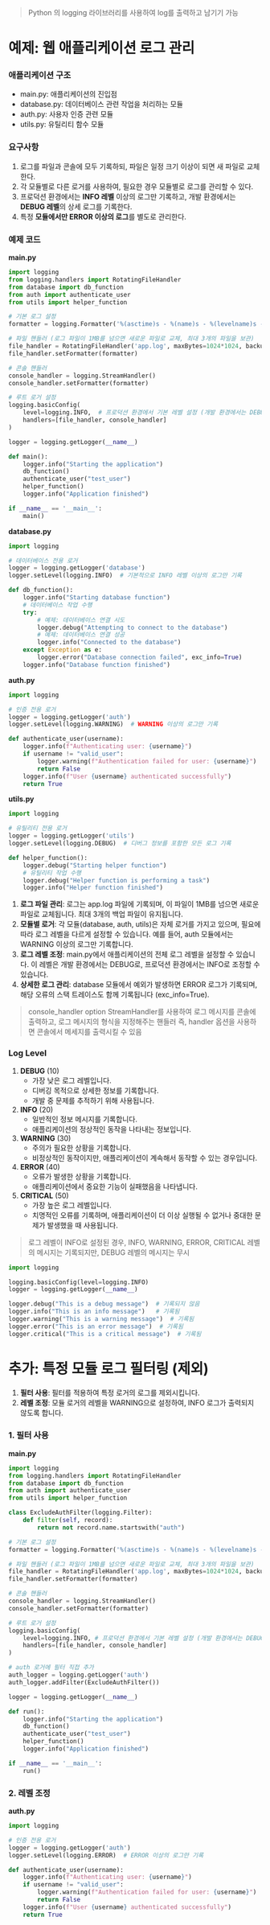 > Python 의 logging 라이브러리를 사용하여 log를 출력하고 남기기 가능

# 예제: 웹 애플리케이션 로그 관리
### 애플리케이션 구조
- main.py: 애플리케이션의 진입점
- database.py: 데이터베이스 관련 작업을 처리하는 모듈
- auth.py: 사용자 인증 관련 모듈
- utils.py: 유틸리티 함수 모듈
### 요구사항
1. 로그를 파일과 콘솔에 모두 기록하되, 파일은 일정 크기 이상이 되면 새 파일로 교체한다.
2. 각 모듈별로 다른 로거를 사용하여, 필요한 경우 모듈별로 로그를 관리할 수 있다.
3. 프로덕션 환경에서는 **INFO 레벨** 이상의 로그만 기록하고, 개발 환경에서는 **DEBUG 레벨**의 상세 로그를 기록한다.
4. 특정 **모듈에서만 ERROR 이상의 로그**를 별도로 관리한다.

### 예제 코드

**main.py**
```python
import logging
from logging.handlers import RotatingFileHandler
from database import db_function
from auth import authenticate_user
from utils import helper_function

# 기본 로그 설정
formatter = logging.Formatter('%(asctime)s - %(name)s - %(levelname)s - %(message)s')

# 파일 핸들러 (로그 파일이 1MB를 넘으면 새로운 파일로 교체, 최대 3개의 파일을 보관)
file_handler = RotatingFileHandler('app.log', maxBytes=1024*1024, backupCount=3)
file_handler.setFormatter(formatter)

# 콘솔 핸들러
console_handler = logging.StreamHandler()
console_handler.setFormatter(formatter)

# 루트 로거 설정
logging.basicConfig(
    level=logging.INFO,  # 프로덕션 환경에서 기본 레벨 설정 (개발 환경에서는 DEBUG로 변경 가능)
    handlers=[file_handler, console_handler]
)

logger = logging.getLogger(__name__)

def main():
    logger.info("Starting the application")
    db_function()
    authenticate_user("test_user")
    helper_function()
    logger.info("Application finished")

if __name__ == '__main__':
    main()
```

**database.py**
```python
import logging

# 데이터베이스 전용 로거
logger = logging.getLogger('database')
logger.setLevel(logging.INFO)  # 기본적으로 INFO 레벨 이상의 로그만 기록

def db_function():
    logger.info("Starting database function")
    # 데이터베이스 작업 수행
    try:
        # 예제: 데이터베이스 연결 시도
        logger.debug("Attempting to connect to the database")
        # 예제: 데이터베이스 연결 성공
        logger.info("Connected to the database")
    except Exception as e:
        logger.error("Database connection failed", exc_info=True)
    logger.info("Database function finished")
```

**auth.py**
```python
import logging

# 인증 전용 로거
logger = logging.getLogger('auth')
logger.setLevel(logging.WARNING)  # WARNING 이상의 로그만 기록

def authenticate_user(username):
    logger.info(f"Authenticating user: {username}")
    if username != "valid_user":
        logger.warning(f"Authentication failed for user: {username}")
        return False
    logger.info(f"User {username} authenticated successfully")
    return True
```

**utils.py**
```python
import logging

# 유틸리티 전용 로거
logger = logging.getLogger('utils')
logger.setLevel(logging.DEBUG)  # 디버그 정보를 포함한 모든 로그 기록

def helper_function():
    logger.debug("Starting helper function")
    # 유틸리티 작업 수행
    logger.debug("Helper function is performing a task")
    logger.info("Helper function finished")
```

1. **로그 파일 관리**: 로그는 app.log 파일에 기록되며, 이 파일이 1MB를 넘으면 새로운 파일로 교체됩니다. 최대 3개의 백업 파일이 유지됩니다.
2. **모듈별 로거**: 각 모듈(database, auth, utils)은 자체 로거를 가지고 있으며, 필요에 따라 로그 레벨을 다르게 설정할 수 있습니다. 예를 들어, auth 모듈에서는 WARNING 이상의 로그만 기록합니다.
3. **로그 레벨 조정**: main.py에서 애플리케이션의 전체 로그 레벨을 설정할 수 있습니다. 이 레벨은 개발 환경에서는 DEBUG로, 프로덕션 환경에서는 INFO로 조정할 수 있습니다.
4. **상세한 로그 관리**: database 모듈에서 예외가 발생하면 ERROR 로그가 기록되며, 해당 오류의 스택 트레이스도 함께 기록됩니다 (exc_info=True).

> console_handler option
> StreamHandler를 사용하여 로그 메시지를 콘솔에 출력하고, 로그 메시지의 형식을 지정해주는 핸들러
> 즉, handler 옵션을 사용하면 콘솔에서 메세지를 출력시킬 수 있음

### Log Level
1. **DEBUG** (10)
	- 가장 낮은 로그 레벨입니다.
	- 디버깅 목적으로 상세한 정보를 기록합니다.
	- 개발 중 문제를 추적하기 위해 사용됩니다.
2. **INFO** (20)
	- 일반적인 정보 메시지를 기록합니다.
	- 애플리케이션의 정상적인 동작을 나타내는 정보입니다.
3. **WARNING** (30)
	- 주의가 필요한 상황을 기록합니다.
	- 비정상적인 동작이지만, 애플리케이션이 계속해서 동작할 수 있는 경우입니다.
4. **ERROR** (40)
	- 오류가 발생한 상황을 기록합니다.
	- 애플리케이션에서 중요한 기능이 실패했음을 나타냅니다.
5. **CRITICAL** (50)
	- 가장 높은 로그 레벨입니다.
	- 치명적인 오류를 기록하며, 애플리케이션이 더 이상 실행될 수 없거나 중대한 문제가 발생했을 때 사용됩니다.

> 로그 레벨이 INFO로 설정된 경우, INFO, WARNING, ERROR, CRITICAL 레벨의 메시지는 기록되지만, DEBUG 레벨의 메시지는 무시

```python
import logging

logging.basicConfig(level=logging.INFO)
logger = logging.getLogger(__name__)

logger.debug("This is a debug message")  # 기록되지 않음
logger.info("This is an info message")   # 기록됨
logger.warning("This is a warning message")  # 기록됨
logger.error("This is an error message")  # 기록됨
logger.critical("This is a critical message")  # 기록됨
```

# 추가: 특정 모듈 로그 필터링 (제외)
1. **필터 사용**: 필터를 적용하여 특정 로거의 로그를 제외시킵니다.
2. **레벨 조정**: 모듈 로거의 레벨을 WARNING으로 설정하여, INFO 로그가 출력되지 않도록 합니다.

### 1. 필터 사용
**main.py**
```python
import logging
from logging.handlers import RotatingFileHandler
from database import db_function
from auth import authenticate_user
from utils import helper_function

class ExcludeAuthFilter(logging.Filter):
	def filter(self, record):
		return not record.name.startswith("auth")

# 기본 로그 설정
formatter = logging.Formatter('%(asctime)s - %(name)s - %(levelname)s - %(message)s')

# 파일 핸들러 (로그 파일이 1MB를 넘으면 새로운 파일로 교체, 최대 3개의 파일을 보관)
file_handler = RotatingFileHandler('app.log', maxBytes=1024*1024, backupCount=3)
file_handler.setFormatter(formatter)

# 콘솔 핸들러
console_handler = logging.StreamHandler()
console_handler.setFormatter(formatter)

# 루트 로거 설정
logging.basicConfig(
	level=logging.INFO, # 프로덕션 환경에서 기본 레벨 설정 (개발 환경에서는 DEBUG로 변경 가능)
	handlers=[file_handler, console_handler]
)

# auth 로거에 필터 직접 추가
auth_logger = logging.getLogger('auth')
auth_logger.addFilter(ExcludeAuthFilter())

logger = logging.getLogger(__name__)

def run():
	logger.info("Starting the application")
	db_function()
	authenticate_user("test_user")
	helper_function()
	logger.info("Application finished")

if __name__ == '__main__':
	run()
```
### 2. 레벨 조정
**auth.py**
```python
import logging

# 인증 전용 로거
logger = logging.getLogger('auth')
logger.setLevel(logging.ERROR)  # ERROR 이상의 로그만 기록

def authenticate_user(username):
    logger.info(f"Authenticating user: {username}")
    if username != "valid_user":
        logger.warning(f"Authentication failed for user: {username}")
        return False
    logger.info(f"User {username} authenticated successfully")
    return True
```